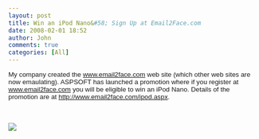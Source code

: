 ```yaml
---
layout: post
title: Win an iPod Nano&#58; Sign Up at Email2Face.com
date: 2008-02-01 18:52
author: John
comments: true
categories: [All]
---
```

<P class=MsoNormal><FONT face=Arial size=2><SPAN style="FONT-SIZE: 10pt; FONT-FAMILY: Arial">My company created the <A href="http://www.email2face.com/">www.email2face.com</A> web site (which other web sites are now emaulating). ASPSOFT has launched a promotion where if you register at <A href="http://www.email2face.com/">www.email2face.com</A>&nbsp;you will be eligible to win an iPod Nano. Details of the promotion are at <SPAN style="FONT-SIZE: 10pt; FONT-FAMILY: Arial"><A title=http://www.email2face.com/ipod.aspx href="http://www.email2face.com/ipod.aspx">http://www.email2face.com/ipod.aspx</A>.<?xml:namespace prefix = o ns = "urn:schemas-microsoft-com:office:office" /><o:p></o:p></SPAN></SPAN></FONT></P> <P class=MsoNormal><FONT face=Arial size=2><SPAN style="FONT-SIZE: 10pt; FONT-FAMILY: Arial"><o:p></o:p></SPAN></FONT>&nbsp;</P><A href="http://www.email2face.com/ipod.aspx"><IMG src="http://www.email2face.com/images/content/ipod-nano-small.jpg" border=0></A>

